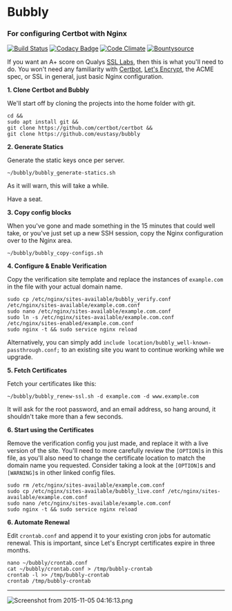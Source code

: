 # Bubbly

### For configuring Certbot with Nginx

[![Build Status](https://travis-ci.org/eustasy/bubbly.svg?branch=master)](https://travis-ci.org/eustasy/bubbly)
[![Codacy Badge](https://api.codacy.com/project/badge/Grade/ecf6627cc61b43d6a1b52b9991b86680)](https://www.codacy.com/app/lewisgoddard/bubbly?utm_source=github.com&amp;utm_medium=referral&amp;utm_content=eustasy/bubbly&amp;utm_campaign=Badge_Grade)
[![Code Climate](https://codeclimate.com/github/eustasy/bubbly/badges/gpa.svg)](https://codeclimate.com/github/eustasy/bubbly)
[![Bountysource](https://www.bountysource.com/badge/tracker?tracker_id=25541893)](https://www.bountysource.com/teams/eustasy/issues?tracker_ids=25541893)

If you want an A+ score on Qualys [SSL Labs](https://www.ssllabs.com/ssltest/index.html), then this is what you'll need to do. You won't need any familiarity with [Certbot](https://github.com/certbot/certbot), [Let's Encrypt](https://letsencrypt.org/), the ACME spec, or SSL in general, just basic Nginx configuration.

**1. Clone Certbot and Bubbly**

We'll start off by cloning the projects into the home folder with git.

```
cd &&
sudo apt install git &&
git clone https://github.com/certbot/certbot &&
git clone https://github.com/eustasy/bubbly
```

**2. Generate Statics**

Generate the static keys once per server.

```
~/bubbly/bubbly_generate-statics.sh
```

As it will warn, this will take a while.

Have a seat.

**3. Copy config blocks**

When you've gone and made something in the 15 minutes that could well take, or you've just set up a new SSH session, copy the Nginx configuration over to the Nginx area.

```
~/bubbly/bubbly_copy-configs.sh
```

**4. Configure & Enable Verification**

Copy the verification site template and replace the instances of `example.com` in the file with your actual domain name.

```
sudo cp /etc/nginx/sites-available/bubbly_verify.conf /etc/nginx/sites-available/example.com.conf
sudo nano /etc/nginx/sites-available/example.com.conf
sudo ln -s /etc/nginx/sites-available/example.com.conf /etc/nginx/sites-enabled/example.com.conf
sudo nginx -t && sudo service nginx reload
```

Alternatively, you can simply add `include location/bubbly_well-known-passthrough.conf;` to an existing site you want to continue working while we upgrade.


**5. Fetch Certificates**

Fetch your certificates like this:

```
~/bubbly/bubbly_renew-ssl.sh -d example.com -d www.example.com
```

It will ask for the root password, and an email address, so hang around, it shouldn't take more than a few seconds.

**6. Start using the Certificates**

Remove the verification config you just made, and replace it with a live version of the site. You'll need to more carefully review the `[OPTION]`s in this file, as you'll also need to change the certificate location to match the domain name you requested. Consider taking a look at the `[OPTION]`s and `[WARNING]`s in other linked config files.

```
sudo rm /etc/nginx/sites-available/example.com.conf
sudo cp /etc/nginx/sites-available/bubbly_live.conf /etc/nginx/sites-available/example.com.conf
sudo nano /etc/nginx/sites-available/example.com.conf
sudo nginx -t && sudo service nginx reload
```

**6. Automate Renewal**

Edit `crontab.conf` and append it to your existing cron jobs for automatic renewal. This is important, since Let's Encrypt certificates expire in three months.

```
nano ~/bubbly/crontab.conf
cat ~/bubbly/crontab.conf > /tmp/bubbly-crontab
crontab -l >> /tmp/bubbly-crontab
crontab /tmp/bubbly-crontab
```

---

![Screenshot from 2015-11-05 04:16:13.png](https://raw.githubusercontent.com/eustasy/certbot-with-nginx/master/Screenshot%20from%202015-11-05%2004%3A16%3A13.png "Screenshot from 2015-11-05 04:16:13.png")
